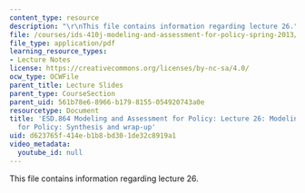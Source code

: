 ```yaml
---
content_type: resource
description: "\r\nThis file contains information regarding lecture 26."
file: /courses/ids-410j-modeling-and-assessment-for-policy-spring-2013/d623765f414eb1b8bd301de32c8919a1_MITESD_864S13_lecture26.pdf
file_type: application/pdf
learning_resource_types:
- Lecture Notes
license: https://creativecommons.org/licenses/by-nc-sa/4.0/
ocw_type: OCWFile
parent_title: Lecture Slides
parent_type: CourseSection
parent_uid: 561b78e6-8966-b179-8155-054920743a0e
resourcetype: Document
title: 'ESD.864 Modeling and Assessment for Policy: Lecture 26: Modeling and Assessment
  for Policy: Synthesis and wrap-up'
uid: d623765f-414e-b1b8-bd30-1de32c8919a1
video_metadata:
  youtube_id: null
---
```


This file contains information regarding lecture 26.